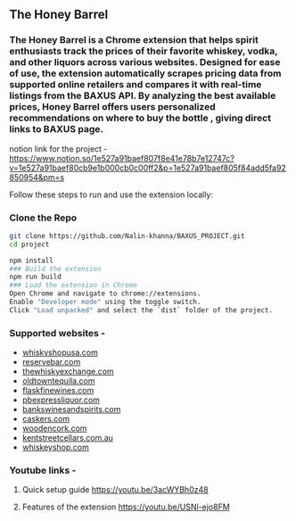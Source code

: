 
## The Honey Barrel 

### The Honey Barrel is a Chrome extension that helps spirit enthusiasts track the prices of their favorite whiskey, vodka, and other liquors across various websites. Designed for ease of use, the extension automatically scrapes pricing data from supported online retailers and compares it with real-time listings from the BAXUS API. By analyzing the best available prices, Honey Barrel offers users personalized recommendations on where to buy the bottle , giving direct links to BAXUS page. 

notion link for the project - 
https://www.notion.so/1e527a91baef807f8e41e78b7e12747c?v=1e527a91baef80cb9e1b000cb0c00ff2&p=1e527a91baef805f84add5fa92850954&pm=s


Follow these steps to run and use the extension locally:

### Clone the Repo

```bash
git clone https://github.com/Nalin-khanna/BAXUS_PROJECT.git
cd project

npm install
### Build the extension
npm run build
### Load the extension in Chrome
Open Chrome and navigate to chrome://extensions.
Enable "Developer mode" using the toggle switch.
Click "Load unpacked" and select the `dist` folder of the project.


```
### Supported websites - 
- [whiskyshopusa.com](http://whiskyshopusa.com)
- [reservebar.com](http://reservebar.com)
- [thewhiskyexchange.com](http://thewhiskyexchange.com)
- [oldtowntequila.com](http://oldtowntequila.com)
- [flaskfinewines.com](http://flaskfinewines.com)
- [pbexpressliquor.com](http://pbexpressliquor.com)
- [bankswinesandspirits.com](http://bankswinesandspirits.com)
- [caskers.com](http://caskers.com)
- [woodencork.com](http://woodencork.com)
- [kentstreetcellars.com.au](https://kentstreetcellars.com.au/)
- [whiskeyshop.com](https://www.whiskyshop.com/)


### Youtube links - 
1. Quick setup guide 
https://youtu.be/3acWYBh0z48

2. Features of the extension 
   https://youtu.be/USNl-ejo8FM
  
